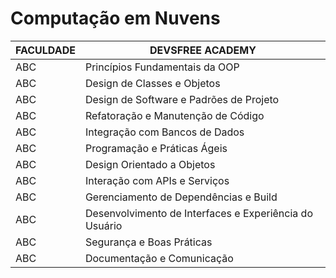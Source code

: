 # Computação em Nuvens

|FACULDADE|DEVSFREE ACADEMY|
|----------|----------------|
|ABC|Princípios Fundamentais da OOP|
|ABC| Design de Classes e Objetos|
|ABC| Design de Software e Padrões de Projeto|
|ABC|Refatoração e Manutenção de Código|
|ABC|Integração com Bancos de Dados|
|ABC|Programação e Práticas Ágeis|
|ABC|Design Orientado a Objetos|
|ABC|Interação com APIs e Serviços|
|ABC|Gerenciamento de Dependências e Build|
|ABC|Desenvolvimento de Interfaces e Experiência do Usuário|
|ABC|Segurança e Boas Práticas|
|ABC|Documentação e Comunicação|
